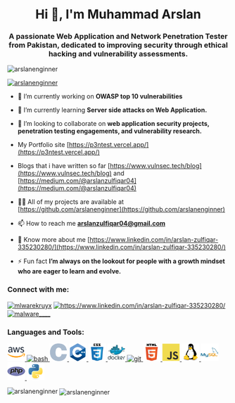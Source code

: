 <h1 align="center">Hi 👋, I'm Muhammad Arslan</h1>
<h3 align="center">A passionate Web Application and Network Penetration Tester from Pakistan, dedicated to improving security through ethical hacking and vulnerability assessments.</h3>

<p align="left"> <img src="https://komarev.com/ghpvc/?username=arslanenginner&label=Profile%20views&color=0e75b6&style=flat" alt="arslanenginner" /> </p>

<p align="left"> <a href="https://github.com/ryo-ma/github-profile-trophy"><img src="https://github-profile-trophy.vercel.app/?username=arslanenginner" alt="arslanenginner" /></a> </p>

- 🔭 I’m currently working on **OWASP top 10 vulnerabilities**

- 🌱 I’m currently learning **Server side attacks on Web Application.**

- 👯 I’m looking to collaborate on **web application security projects, penetration testing engagements, and vulnerability research.**

- My Portfolio site [https://p3ntest.vercel.app/](https://p3ntest.vercel.app/)

- Blogs that i have written so far [https://www.vulnsec.tech/blog](https://www.vulnsec.tech/blog) and [https://medium.com/@arslanzulfiqar04](https://medium.com/@arslanzulfiqar04)

- 👨‍💻 All of my projects are available at [https://github.com/arslanenginner](https://github.com/arslanenginner)

- 📫 How to reach me **arslanzulfiqar04@gmail.com**

- 📄 Know more about me [https://www.linkedin.com/in/arslan-zulfiqar-335230280/](https://www.linkedin.com/in/arslan-zulfiqar-335230280/)

- ⚡ Fun fact **I’m always on the lookout for people with a growth mindset who are eager to learn and evolve.**

<h3 align="left">Connect with me:</h3>
<p align="left">
<a href="https://twitter.com/mlwarekruyx" target="blank"><img align="center" src="https://raw.githubusercontent.com/rahuldkjain/github-profile-readme-generator/master/src/images/icons/Social/twitter.svg" alt="mlwarekruyx" height="30" width="40" /></a>
<a href="https://linkedin.com/in/https://www.linkedin.com/in/arslan-zulfiqar-335230280/" target="blank"><img align="center" src="https://raw.githubusercontent.com/rahuldkjain/github-profile-readme-generator/master/src/images/icons/Social/linked-in-alt.svg" alt="https://www.linkedin.com/in/arslan-zulfiqar-335230280/" height="30" width="40" /></a>
<a href="https://discord.gg/malware____" target="blank"><img align="center" src="https://raw.githubusercontent.com/rahuldkjain/github-profile-readme-generator/master/src/images/icons/Social/discord.svg" alt="malware____" height="30" width="40" /></a>
</p>

<h3 align="left">Languages and Tools:</h3>
<p align="left"> <a href="https://aws.amazon.com" target="_blank" rel="noreferrer"> <img src="https://raw.githubusercontent.com/devicons/devicon/master/icons/amazonwebservices/amazonwebservices-original-wordmark.svg" alt="aws" width="40" height="40"/> </a> <a href="https://www.gnu.org/software/bash/" target="_blank" rel="noreferrer"> <img src="https://www.vectorlogo.zone/logos/gnu_bash/gnu_bash-icon.svg" alt="bash" width="40" height="40"/> </a> <a href="https://www.cprogramming.com/" target="_blank" rel="noreferrer"> <img src="https://raw.githubusercontent.com/devicons/devicon/master/icons/c/c-original.svg" alt="c" width="40" height="40"/> </a> <a href="https://www.w3schools.com/cpp/" target="_blank" rel="noreferrer"> <img src="https://raw.githubusercontent.com/devicons/devicon/master/icons/cplusplus/cplusplus-original.svg" alt="cplusplus" width="40" height="40"/> </a> <a href="https://www.w3schools.com/css/" target="_blank" rel="noreferrer"> <img src="https://raw.githubusercontent.com/devicons/devicon/master/icons/css3/css3-original-wordmark.svg" alt="css3" width="40" height="40"/> </a> <a href="https://www.docker.com/" target="_blank" rel="noreferrer"> <img src="https://raw.githubusercontent.com/devicons/devicon/master/icons/docker/docker-original-wordmark.svg" alt="docker" width="40" height="40"/> </a> <a href="https://git-scm.com/" target="_blank" rel="noreferrer"> <img src="https://www.vectorlogo.zone/logos/git-scm/git-scm-icon.svg" alt="git" width="40" height="40"/> </a> <a href="https://www.w3.org/html/" target="_blank" rel="noreferrer"> <img src="https://raw.githubusercontent.com/devicons/devicon/master/icons/html5/html5-original-wordmark.svg" alt="html5" width="40" height="40"/> </a> <a href="https://developer.mozilla.org/en-US/docs/Web/JavaScript" target="_blank" rel="noreferrer"> <img src="https://raw.githubusercontent.com/devicons/devicon/master/icons/javascript/javascript-original.svg" alt="javascript" width="40" height="40"/> </a> <a href="https://www.linux.org/" target="_blank" rel="noreferrer"> <img src="https://raw.githubusercontent.com/devicons/devicon/master/icons/linux/linux-original.svg" alt="linux" width="40" height="40"/> </a> <a href="https://www.mysql.com/" target="_blank" rel="noreferrer"> <img src="https://raw.githubusercontent.com/devicons/devicon/master/icons/mysql/mysql-original-wordmark.svg" alt="mysql" width="40" height="40"/> </a> <a href="https://www.php.net" target="_blank" rel="noreferrer"> <img src="https://raw.githubusercontent.com/devicons/devicon/master/icons/php/php-original.svg" alt="php" width="40" height="40"/> </a> <a href="https://www.python.org" target="_blank" rel="noreferrer"> <img src="https://raw.githubusercontent.com/devicons/devicon/master/icons/python/python-original.svg" alt="python" width="40" height="40"/> </a> </p>

<p><img align="left" src="https://github-readme-stats.vercel.app/api/top-langs?username=arslanenginner&show_icons=true&locale=en&layout=compact" alt="arslanenginner" /></p>

<p>&nbsp;<img align="center" src="https://github-readme-stats.vercel.app/api?username=arslanenginner&show_icons=true&locale=en" alt="arslanenginner" /></p>
